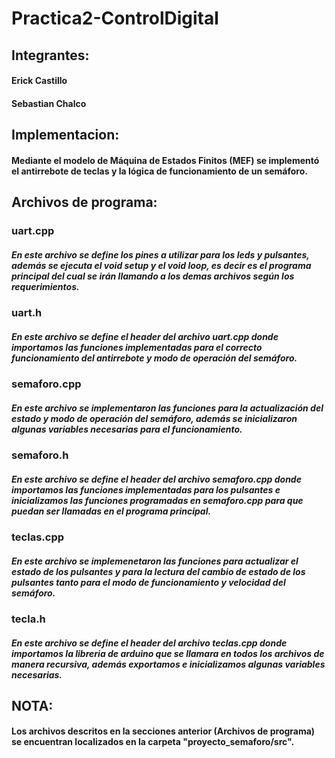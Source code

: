 # Practica2-ControlDigital
## Integrantes: 
#### Erick Castillo 
#### Sebastian Chalco
## Implementacion:
#### Mediante el modelo de Máquina de Estados Finitos (MEF) se implementó el antirrebote de teclas y la lógica de funcionamiento de un semáforo.
## Archivos de programa:
### uart.cpp
##### En este archivo se define los pines a utilizar para los leds y pulsantes, además se ejecuta el void setup y el void loop, es decir es el programa principal del cual se irán llamando a los demas archivos según los requerimientos. 
### uart.h
##### En este archivo se define el header del archivo uart.cpp donde importamos las funciones implementadas para el correcto funcionamiento del antirrebote y modo de operación del semáforo.
### semaforo.cpp
##### En este archivo se implementaron las funciones para la actualización del estado y modo de operación del semáforo, además se inicializaron algunas variables necesarias para el funcionamiento.  
### semaforo.h
##### En este archivo se define el header del archivo semaforo.cpp donde importamos las funciones implementadas para los pulsantes e inicializamos las funciones programadas en semaforo.cpp para que puedan ser llamadas en el programa principal.
### teclas.cpp
##### En este archivo se implemenetaron las funciones para actualizar el estado de los pulsantes y para la lectura del cambio de estado de los pulsantes tanto para el modo de funcionamiento y velocidad del semáforo.
### tecla.h
##### En este archivo se define el header del archivo teclas.cpp donde importamos la libreria de arduino que se llamara en todos los archivos de manera recursiva, además exportamos e inicializamos algunas variables necesarias.
## NOTA:
#### Los archivos descritos en la secciones anterior (Archivos de programa) se encuentran localizados en la carpeta "proyecto_semaforo/src".
